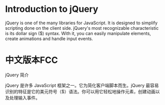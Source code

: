 # Introduction to jQuery
jQuery is one of the many libraries for JavaScript. It is designed to simplify scripting done on the client side. jQuery's most recognizable characteristic is its dollar sign ($) syntax. With it, you can easily manipulate elements, create animations and handle input events. 


# 中文版本FCC
jQuery 简介

jQuery 是许多 JavaScript 框架之一。它为简化客户端脚本而生。jQuery 最容易识别的特征是它的美元符号（$）语法。你可以用它轻松地操作元素，创建动画以及处理输入事件。
